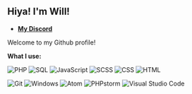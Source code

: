 ## Hiya! I'm Will! 

- **[My Discord](https://www.discordapp.com/users/257126814651121664/)**

Welcome to my Github profile!
<!--![Profile views](https://komarev.com/ghpvc/?username=smokeycode&label=Profile%20views&color=0e75b6&style=flat)

![Profile Stats](https://github-readme-stats.vercel.app/api/top-langs/?username=smokeycode&layout=compact)

![Profile stats](https://github-readme-stats.vercel.app/api?username=smokeycode&show_icons=true&theme=default&locale=en)-->
**What I use:**

<!--![Ruby](https://img.shields.io/badge/Ruby-B61010?style=for-the-badge&logo=ruby&logoColor=white)-->
![PHP](https://img.shields.io/badge/php-%23777BB4.svg?style=for-the-badge&logo=php&logoColor=white)
![SQL](https://img.shields.io/badge/mysql-464BE1.svg?style=for-the-badge&logo=mysql&logoColor=white)
![JavaScript](https://img.shields.io/badge/JavaScript-D0CC5C.svg?style=for-the-badge&logo=javascript&logoColor=white)
![SCSS](https://img.shields.io/badge/sass-D05CCE.svg?style=for-the-badge&logo=sass&logoColor=white)
![CSS](https://img.shields.io/badge/css3-5CBAD0.svg?style=for-the-badge&logo=css3&logoColor=white)
![HTML](https://img.shields.io/badge/html5-F6B053.svg?style=for-the-badge&logo=html5&logoColor=white)

![Git](https://img.shields.io/badge/git-%23F05033.svg?style=for-the-badge&logo=git&logoColor=white)
![Windows](https://img.shields.io/badge/Windows-0078D6?style=for-the-badge&logo=windows&logoColor=white)
![Atom](https://img.shields.io/badge/Atom-79D08E?style=for-the-badge&logo=atom&logoColor=white)
![PHPstorm](https://img.shields.io/badge/PhpStorm-B517E3?style=for-the-badge&logo=PhpStorm&logoColor=white)
![Visual Studio Code](https://img.shields.io/badge/VisualStudioCode-0078d7.svg?style=for-the-badge&logo=visual-studio-code&logoColor=white)
